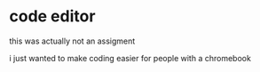 # code editor
this was actually not an assigment

i just wanted to make coding easier
for people with a chromebook